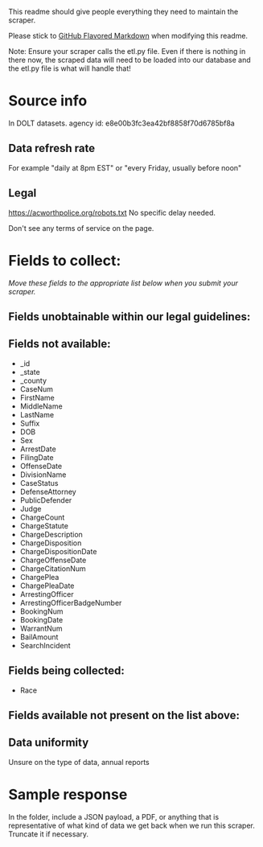 This readme should give people everything they need to maintain the scraper.

Please stick to [GitHub Flavored Markdown](https://guides.github.com/features/mastering-markdown/) when modifying this readme.  

Note: Ensure your scraper calls the etl.py file. Even if there is nothing in there now, the scraped data will need to be loaded into our database and the etl.py file is what will handle that!

# Source info
In DOLT datasets. agency id: e8e00b3fc3ea42bf8858f70d6785bf8a

## Data refresh rate
For example "daily at 8pm EST" or "every Friday, usually before noon"

## Legal
https://acworthpolice.org/robots.txt   No specific delay needed.

Don't see any terms of service on the page.

# Fields to collect:
_Move these fields to the appropriate list below when you submit your scraper._

## Fields unobtainable within our legal guidelines:

## Fields not available:
* _id
* _state
* _county
* CaseNum
* FirstName
* MiddleName
* LastName
* Suffix
* DOB
* Sex
* ArrestDate
* FilingDate
* OffenseDate
* DivisionName
* CaseStatus
* DefenseAttorney
* PublicDefender
* Judge
* ChargeCount
* ChargeStatute
* ChargeDescription
* ChargeDisposition
* ChargeDispositionDate
* ChargeOffenseDate
* ChargeCitationNum
* ChargePlea
* ChargePleaDate
* ArrestingOfficer
* ArrestingOfficerBadgeNumber
* BookingNum
* BookingDate
* WarrantNum
* BailAmount
* SearchIncident

## Fields being collected:
* Race

## Fields available not present on the list above:

## Data uniformity
Unsure on the type of data, annual reports

# Sample response
In the folder, include a JSON payload, a PDF, or anything that is representative of what kind of data we get back when we run this scraper. Truncate it if necessary.
